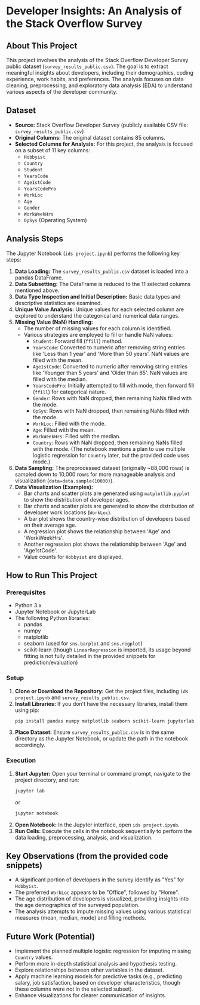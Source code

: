 # Developer Insights: An Analysis of the Stack Overflow Survey

## About This Project

This project involves the analysis of the Stack Overflow Developer Survey public dataset (`survey_results_public.csv`). The goal is to extract meaningful insights about developers, including their demographics, coding experience, work habits, and preferences. The analysis focuses on data cleaning, preprocessing, and exploratory data analysis (EDA) to understand various aspects of the developer community.

## Dataset

* **Source:** Stack Overflow Developer Survey (publicly available CSV file: `survey_results_public.csv`)
* **Original Columns:** The original dataset contains 85 columns.
* **Selected Columns for Analysis:** For this project, the analysis is focused on a subset of 11 key columns:
    * `Hobbyist`
    * `Country`
    * `Student`
    * `YearsCode`
    * `Age1stCode`
    * `YearsCodePro`
    * `WorkLoc`
    * `Age`
    * `Gender`
    * `WorkWeekHrs`
    * `OpSys` (Operating System)

## Analysis Steps

The Jupyter Notebook (`ids project.ipynb`) performs the following key steps:

1.  **Data Loading:** The `survey_results_public.csv` dataset is loaded into a pandas DataFrame.
2.  **Data Subsetting:** The DataFrame is reduced to the 11 selected columns mentioned above.
3.  **Data Type Inspection and Initial Description:** Basic data types and descriptive statistics are examined.
4.  **Unique Value Analysis:** Unique values for each selected column are explored to understand the categorical and numerical data ranges.
5.  **Missing Value (NaN) Handling:**
    * The number of missing values for each column is identified.
    * Various strategies are employed to fill or handle NaN values:
        * `Student`: Forward fill (`ffill`) method.
        * `YearsCode`: Converted to numeric after removing string entries like 'Less than 1 year' and 'More than 50 years'. NaN values are filled with the mean.
        * `Age1stCode`: Converted to numeric after removing string entries like 'Younger than 5 years' and 'Older than 85'. NaN values are filled with the median.
        * `YearsCodePro`: Initially attempted to fill with mode, then forward fill (`ffill`) for categorical nature.
        * `Gender`: Rows with NaN dropped, then remaining NaNs filled with the mode.
        * `OpSys`: Rows with NaN dropped, then remaining NaNs filled with the mode.
        * `WorkLoc`: Filled with the mode.
        * `Age`: Filled with the mean.
        * `WorkWeekHrs`: Filled with the median.
        * `Country`: Rows with NaN dropped, then remaining NaNs filled with the mode. (The notebook mentions a plan to use multiple logistic regression for `Country` later, but the provided code uses mode.)
6.  **Data Sampling:** The preprocessed dataset (originally ~88,000 rows) is sampled down to 10,000 rows for more manageable analysis and visualization (`data=data.sample(10000)`).
7.  **Data Visualization (Examples):**
    * Bar charts and scatter plots are generated using `matplotlib.pyplot` to show the distribution of developer ages.
    * Bar charts and scatter plots are generated to show the distribution of developer work locations (`WorkLoc`).
    * A bar plot shows the country-wise distribution of developers based on their average age.
    * A regression plot shows the relationship between 'Age' and 'WorkWeekHrs'.
    * Another regression plot shows the relationship between 'Age' and 'Age1stCode'.
    * Value counts for `Hobbyist` are displayed.

## How to Run This Project

### Prerequisites

* Python 3.x
* Jupyter Notebook or JupyterLab
* The following Python libraries:
    * pandas
    * numpy
    * matplotlib
    * seaborn (used for `sns.barplot` and `sns.regplot`)
    * scikit-learn (though `LinearRegression` is imported, its usage beyond fitting is not fully detailed in the provided snippets for prediction/evaluation)

### Setup

1.  **Clone or Download the Repository:** Get the project files, including `ids project.ipynb` and `survey_results_public.csv`.
2.  **Install Libraries:** If you don't have the necessary libraries, install them using pip:
    ```bash
    pip install pandas numpy matplotlib seaborn scikit-learn jupyterlab
    ```
3.  **Place Dataset:** Ensure `survey_results_public.csv` is in the same directory as the Jupyter Notebook, or update the path in the notebook accordingly.

### Execution

1.  **Start Jupyter:** Open your terminal or command prompt, navigate to the project directory, and run:
    ```bash
    jupyter lab
    ```
    or
    ```bash
    jupyter notebook
    ```
2.  **Open Notebook:** In the Jupyter interface, open `ids project.ipynb`.
3.  **Run Cells:** Execute the cells in the notebook sequentially to perform the data loading, preprocessing, analysis, and visualization.

## Key Observations (from the provided code snippets)

* A significant portion of developers in the survey identify as "Yes" for `Hobbyist`.
* The preferred `WorkLoc` appears to be "Office", followed by "Home".
* The age distribution of developers is visualized, providing insights into the age demographics of the surveyed population.
* The analysis attempts to impute missing values using various statistical measures (mean, median, mode) and filling methods.

## Future Work (Potential)

* Implement the planned multiple logistic regression for imputing missing `Country` values.
* Perform more in-depth statistical analysis and hypothesis testing.
* Explore relationships between other variables in the dataset.
* Apply machine learning models for predictive tasks (e.g., predicting salary, job satisfaction, based on developer characteristics, though these columns were not in the selected subset).
* Enhance visualizations for clearer communication of insights.
